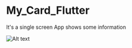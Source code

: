 # My_Card_Flutter
It's a single screen App shows some information

![Alt text](/Users/kalpeshthakare/Desktop/SimulatorScreenShotiPhone11ProMax.png?raw=true "Title")
